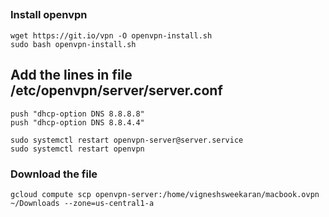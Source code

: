 ##

### Install openvpn
```
wget https://git.io/vpn -O openvpn-install.sh
sudo bash openvpn-install.sh
```

## Add the lines in file /etc/openvpn/server/server.conf
```
push "dhcp-option DNS 8.8.8.8"
push "dhcp-option DNS 8.8.4.4"
```

```
sudo systemctl restart openvpn-server@server.service
sudo systemctl restart openvpn
```

### Download the file
```
gcloud compute scp openvpn-server:/home/vigneshsweekaran/macbook.ovpn ~/Downloads --zone=us-central1-a
```